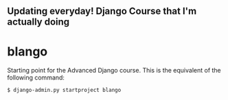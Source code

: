 ## Updating everyday! Django Course that I'm actually doing

# blango

Starting point for the Advanced Django course. This is the equivalent of the following command:

```bash
$ django-admin.py startproject blango
```
